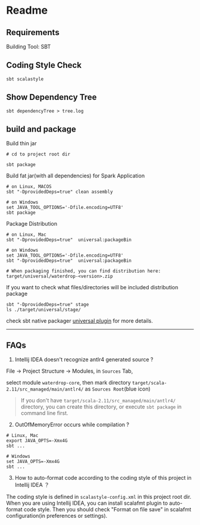 # Readme

## Requirements

Building Tool: SBT

## Coding Style Check

```
sbt scalastyle
```
## Show Dependency Tree

```
sbt dependencyTree > tree.log
```

## build and package

Build thin jar

```
# cd to project root dir

sbt package
```

Build fat jar(with all dependencies) for Spark Application

```
# on Linux, MACOS
sbt "-DprovidedDeps=true" clean assembly

# on Windows
set JAVA_TOOL_OPTIONS='-Dfile.encoding=UTF8'
sbt package
```

Package Distribution

```
# on Linux, Mac
sbt "-DprovidedDeps=true"  universal:packageBin

# on Windows
set JAVA_TOOL_OPTIONS='-Dfile.encoding=UTF8'
sbt "-DprovidedDeps=true"  universal:packageBin

# When packaging finished, you can find distribution here:
target/universal/waterdrop-<version>.zip
```

If you want to check what files/directories will be included distribution package

```
sbt "-DprovidedDeps=true" stage
ls ./target/universal/stage/
```

check sbt native packager [universal plugin](http://www.scala-sbt.org/sbt-native-packager/formats/universal.html#universal-plugin) for more details.

---

## FAQs

1.  Intellij IDEA doesn't recognize antlr4 generated source ?

File -> Project Structure -> Modules, in `Sources` Tab, 

select module `waterdrop-core`, then
mark directory `target/scala-2.11/src_managed/main/antlr4/` as `Sources Root`(blue icon)

> If you don't have `target/scala-2.11/src_managed/main/antlr4/` directory, you can create this directory,
or execute `sbt package` in command line first.

2.  OutOfMemoryError occurs while compilation ?

```
# Linux, Mac
export JAVA_OPTS=-Xmx4G
sbt ...

# Windows
set JAVA_OPTS=-Xmx4G
sbt ...
```

3. How to auto-format code according to the coding style of this project in Intellij IDEA ？

The coding style is defined in `scalastyle-config.xml` in this project root dir. 
When you are using Intellij IDEA, you can install scalafmt plugin to auto-format code style.
Then you should check "Format on file save" in scalafmt configuration(in preferences or settings).
